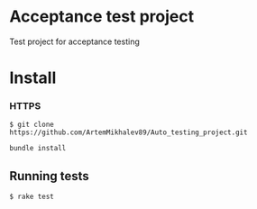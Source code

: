 

# Acceptance test project

 Test project for acceptance testing

# Install

### HTTPS

``$ git clone https://github.com/ArtemMikhalev89/Auto_testing_project.git ``

`bundle install`

## Running tests

``$ rake test``
